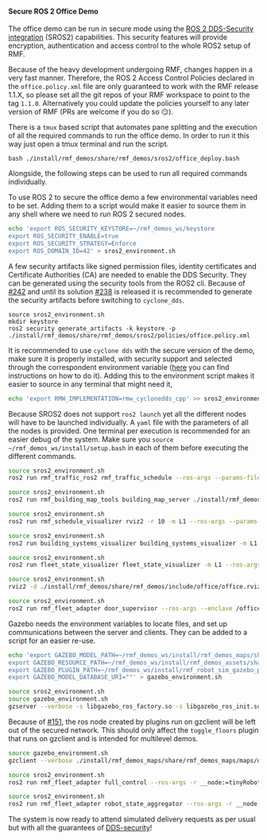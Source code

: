 #### Secure ROS 2 Office Demo

The office demo can be run in secure mode using the [ROS 2 DDS-Security integration](https://design.ros2.org/articles/ros2_dds_security.html) (SROS2) capabilities. This security features will provide encryption, authentication and access control to the whole ROS2 setup of RMF.

Because of the heavy development undergoing RMF, changes happen in a very fast manner. Therefore, the ROS 2 Access Control Policies declared in the `office.policy.xml` file are only guaranteed to work with the RMF release 1.1.X, so please set all the git repos of your RMF workspace to point to the tag `1.1.0`. Alternatively you could update the policies yourself to any later version of RMF (PRs are welcome if you do so :smirk:).

There is a `tmux` based script that automates pane splitting and the execution of all the required commands to run the office demo. In order to run it this way just open a tmux terminal and run the script.

```
bash ./install/rmf_demos/share/rmf_demos/sros2/office_deploy.bash
```

Alongside, the following steps can be used to run all required commands individually.

To use ROS 2 to secure the office demo a few environmental variables need to be set. Adding them to a script would make it easier to source them in any shell where we need to run ROS 2 secured nodes.

```bash
echo 'export ROS_SECURITY_KEYSTORE=~/rmf_demos_ws/keystore
export ROS_SECURITY_ENABLE=true
export ROS_SECURITY_STRATEGY=Enforce
export ROS_DOMAIN_ID=42' > sros2_environment.sh
```

A few security artifacts like signed permission files, identity certificates and Certificate Authorities (CA) are needed to enable the DDS Security. They can be generated using the security tools from the ROS2 cli. Because of [#242](https://github.com/ros2/sros2/issues/242) and until its solution [#238](https://github.com/ros2/sros2/pull/238) is released it is recommended to generate the security artifacts before switching to `cyclone_dds`.

```
source sros2_environment.sh
mkdir keystore
ros2 security generate_artifacts -k keystore -p ./install/rmf_demos/share/rmf_demos/sros2/policies/office.policy.xml
```

It is recommended to use `cyclone dds` with the secure version of the demo, make sure it is properly installed, with security support and selected through the correspondent environment variable ([here](https://index.ros.org/doc/ros2/Installation/DDS-Implementations/Working-with-Eclipse-CycloneDDS/) you can find instructions on how to do it). Adding this to the environment script makes it easier to source in any terminal that might need it,

```bash
echo 'export RMW_IMPLEMENTATION=rmw_cyclonedds_cpp' >> sros2_environment.sh
```

Because SROS2 does not support `ros2 launch` yet all the different nodes will have to be launched individually. A `yaml` file with the parameters of all the nodes is provided. One terminal per execution is recommended for an easier debug of the system. Make sure you `source ~/rmf_demos_ws/install/setup.bash` in each of them before executing the different commands.

```bash
source sros2_environment.sh
ros2 run rmf_traffic_ros2 rmf_traffic_schedule --ros-args --params-file ./install/rmf_demos/share/rmf_demos/sros2/office.params.yaml --enclave /office/rmf_traffic_schedule_node
```

```bash
source sros2_environment.sh
ros2 run rmf_building_map_tools building_map_server ./install/rmf_demos_maps/share/rmf_demos_maps/office/office.building.yaml --ros-args --enclave /office/building_map_server
```

```bash
source sros2_environment.sh
ros2 run rmf_schedule_visualizer rviz2 -r 10 -m L1 --ros-args --params-file ./install/rmf_demos/share/rmf_demos/sros2/office.params.yaml --enclave /office/rviz2_node
```

```bash
source sros2_environment.sh
ros2 run building_systems_visualizer building_systems_visualizer -m L1 --ros-args --params-file ./install/rmf_demos/share/rmf_demos/sros2/office.params.yaml --enclave /office/building_systems_visualizer
```

```bash
source sros2_environment.sh
ros2 run fleet_state_visualizer fleet_state_visualizer -m L1 --ros-args --params-file ./install/rmf_demos/share/rmf_demos/sros2/office.params.yaml --enclave /office/fleet_state_visualizer
```

```bash
source sros2_environment.sh
rviz2 -d ./install/rmf_demos/share/rmf_demos/include/office/office.rviz --ros-args --enclave /office/rviz2
```

```bash
source sros2_environment.sh
ros2 run rmf_fleet_adapter door_supervisor --ros-args --enclave /office/door_supervisor
```

Gazebo needs the environment variables to locate files, and set up communications between the server and clients. They can be added to a script for an easier re-use.

```bash
echo 'export GAZEBO_MODEL_PATH=~/rmf_demos_ws/install/rmf_demos_maps/share/rmf_demos_maps/maps/office/models:~/rmf_demos_ws/install/rmf_demos_assets/share/rmf_demos_assets/models:/usr/share/gazebo-11/models
export GAZEBO_RESOURCE_PATH=~/rmf_demos_ws/install/rmf_demos_assets/share/rmf_demos_assets:/usr/share/gazebo-11
export GAZEBO_PLUGIN_PATH=~/rmf_demos_ws/install/rmf_robot_sim_gazebo_plugins/lib:~/rmf_demos_ws/install/building_gazebo_plugins/lib/
export GAZEBO_MODEL_DATABASE_URI=""' > gazebo_environment.sh
```

```bash
source sros2_environment.sh
source gazebo_environment.sh
gzserver --verbose -s libgazebo_ros_factory.so -s libgazebo_ros_init.so ./install/rmf_demos_maps/share/rmf_demos_maps/maps/office/office.world --ros-args --enclave /office/gzserver
```

Because of [#151](https://github.com/osrf/rmf_rmf_demos/issues/151), the ros node created by plugins run on gzclient will be left out of the secured network. This should only affect the `toggle_floors` plugin that runs on gzclient and is intended for multilevel demos.

```bash
source gazebo_environment.sh
gzclient --verbose ./install/rmf_demos_maps/share/rmf_demos_maps/maps/office/office.world
```

```bash
source sros2_environment.sh
ros2 run rmf_fleet_adapter full_control --ros-args -r __node:=tinyRobot_fleet_adapter --params-file ./install/rmf_demos/share/rmf_demos/sros2/office.params.yaml --enclave /office/tinyRobot_fleet_adapter
```

```bash
source sros2_environment.sh
ros2 run rmf_fleet_adapter robot_state_aggregator --ros-args -r __node:=tinyRobot_state_aggregator --params-file ./install/rmf_demos/share/rmf_demos/sros2/office.params.yaml --enclave /office/tinyRobot_state_aggregator
```

The system is now ready to attend simulated delivery requests as per usual but with all the guarantees of [DDS-security](https://www.omg.org/spec/DDS-SECURITY/1.1/PDF)!